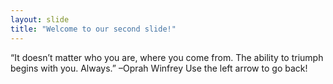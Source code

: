 ```yaml
---
layout: slide
title: "Welcome to our second slide!"
---
```

“It doesn’t matter who you are, where you come from. The ability to triumph begins with you. Always.” –Oprah Winfrey
Use the left arrow to go back!
